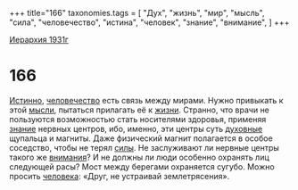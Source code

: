+++
title="166"
taxonomies.tags = [
"Дух",
"жизнь",
"мир",
"мысль",
"сила",
"человечество",
"истина",
"человек",
"знание",
"внимание",
]
+++

[Иерархия 1931г](/agni/19312)

# 166

[Истинно](/tags/истина), [человечество](/tags/человечество) есть связь между мирами. Нужно привыкать к этой [мысли](/tags/мысль), пытаться прилагать её к [жизни](/tags/жизнь). Странно, что врачи не пользуются возможностью стать носителями здоровья, применяя [знание](/tags/знание) нервных центров, ибо, именно, эти центры суть [духовные](/tags/Дух) щупальца и магниты. Даже физический магнит полагается в особое соседство, чтобы не терял [силы](/tags/сила). Не заслуживают ли нервные центры такого же [внимания](/tags/внимание)? И не должны ли люди особенно охранять лиц следующей расы? Мост между берегами охраняется сугубо. Можно просить [человека](/tags/человек): «Друг, не устраивай землетрясения».   

